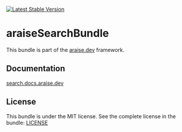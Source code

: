 [![Latest Stable Version](https://poser.pugx.org/araise/search-bundle/v/stable)](https://packagist.org/packages/araise/search-bundle)

# araiseSearchBundle

This bundle is part of the [araise.dev](https://araise.dev) framework.

## Documentation

[search.docs.araise.dev](https://search.docs.araise.dev/#/)

## License

This bundle is under the MIT license. See the complete license in the bundle: [LICENSE](LICENSE)

